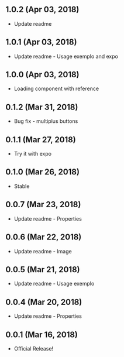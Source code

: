 ## 1.0.2 (Apr 03, 2018)

* Update readme

## 1.0.1 (Apr 03, 2018)

* Update readme - Usage exemplo and expo

## 1.0.0 (Apr 03, 2018)

* Loading component with reference

## 0.1.2 (Mar 31, 2018)

* Bug fix - multiplus buttons

## 0.1.1 (Mar 27, 2018)

* Try it with expo

## 0.1.0 (Mar 26, 2018)

* Stable

## 0.0.7 (Mar 23, 2018)

* Update readme - Properties

## 0.0.6 (Mar 22, 2018)

* Update readme - Image

## 0.0.5 (Mar 21, 2018)

* Update readme - Usage exemplo

## 0.0.4 (Mar 20, 2018)

* Update readme - Properties

## 0.0.1 (Mar 16, 2018)

* Official Release!
